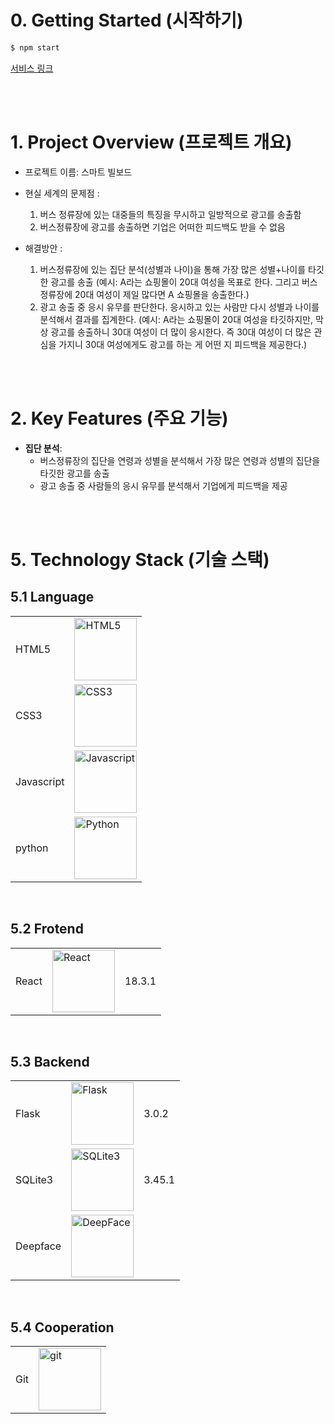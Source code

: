 # 0. Getting Started (시작하기)
```bash
$ npm start
```
[서비스 링크](https://club-project-one.vercel.app/)

<br/>
<br/>

# 1. Project Overview (프로젝트 개요)
- 프로젝트 이름: 스마트 빌보드
- 현실 세계의 문제점 :
  1. 버스 정류장에 있는 대중들의 특징을 무시하고 일방적으로 광고를 송출함
  2. 버스정류장에 광고를 송출하면 기업은 어떠한 피드백도 받을 수 없음 

- 해결방안 :
  1. 버스정류장에 있는 집단 분석(성별과 나이)을 통해 가장 많은 성별+나이를 타깃한 광고를 송출
     (예시: A라는 쇼핑몰이 20대 여성을 목표로 한다. 그리고 버스정류장에 20대 여성이 제일 많다면 A 쇼핑몰을 송출한다.)
  2. 광고 송출 중 응시 유무를 판단한다. 응시하고 있는 사람만 다시 성별과 나이를 분석해서 결과를 집계한다.
     (예시: A라는 쇼핑몰이 20대 여성을 타깃하지만, 막상 광고를 송출하니 30대 여성이 더 많이 응시한다.
     즉 30대 여성이 더 많은 관심을 가지니 30대 여성에게도 광고를 하는 게 어떤 지 피드백을 제공한다.)  
<br/>
<br/>

# 2. Key Features (주요 기능)

- **집단 분석**:
  - 버스정류장의 집단을 연령과 성별을 분석해서 가장 많은 연령과 성별의 집단을 타깃한 광고를 송출
  - 광고 송출 중 사람들의 응시 유무를 분석해서 기업에게 피드백을 제공 

<br/>
<br/>



# 5. Technology Stack (기술 스택)
## 5.1 Language
|  |  |
|-----------------|-----------------|
| HTML5    |<img src="https://github.com/user-attachments/assets/2e122e74-a28b-4ce7-aff6-382959216d31" alt="HTML5" width="100">| 
| CSS3    |   <img src="https://github.com/user-attachments/assets/c531b03d-55a3-40bf-9195-9ff8c4688f13" alt="CSS3" width="100">|
| Javascript    |  <img src="https://github.com/user-attachments/assets/4a7d7074-8c71-48b4-8652-7431477669d1" alt="Javascript" width="100"> | 
| python    |<img src="https://www.python.org/static/community_logos/python-logo.png" alt="Python" width="100"> |
<br/>

## 5.2 Frotend
|  |  |  |
|-----------------|-----------------|-----------------|
| React    |  <img src="https://github.com/user-attachments/assets/e3b49dbb-981b-4804-acf9-012c854a2fd2" alt="React" width="100"> | 18.3.1    |

<br/>

## 5.3 Backend
|  |  |  |
|-----------------|-----------------|-----------------|
| Flask       | <img src="https://upload.wikimedia.org/wikipedia/commons/3/3c/Flask_logo.svg" alt="Flask" width="100"> | 3.0.2     |
| SQLite3     | <img src="https://www.sqlite.org/images/sqlite370_banner.gif" alt="SQLite3" width="100"> | 3.45.1    |
| Deepface     | <img src="https://raw.githubusercontent.com/serengil/deepface/master/icon/deepface-icon.png" alt="DeepFace" width="100">

<br/>

## 5.4 Cooperation
|  |  |
|-----------------|-----------------|
| Git    |  <img src="https://github.com/user-attachments/assets/483abc38-ed4d-487c-b43a-3963b33430e6" alt="git" width="100">    |
<br/>


